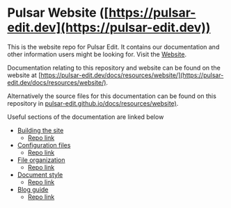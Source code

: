 # Pulsar Website ([https://pulsar-edit.dev](https://pulsar-edit.dev))

This is the website repo for Pulsar Edit. It contains our documentation and
other information users might be looking for. Visit the [Website](https://pulsar-edit.dev).

Documentation relating to this repository and website can be found on the
website at [https://pulsar-edit.dev/docs/resources/website/](https://pulsar-edit.dev/docs/resources/website/).

Alternatively the source files for this documentation can be found on this
repository in [pulsar-edit.github.io/docs/resources/website)](https://github.com/pulsar-edit/pulsar-edit.github.io/tree/main/docs/resources/website).

Useful sections of the documentation are linked below

- [Building the site](https://pulsar-edit.dev/docs/resources/website/#building-the-website)
  - [Repo link](https://github.com/pulsar-edit/pulsar-edit.github.io/tree/main/docs/resources/website/sections/building.md)
- [Configuration files](https://pulsar-edit.dev/docs/resources/website/#configuration-files)
  - [Repo link](https://github.com/pulsar-edit/pulsar-edit.github.io/tree/main/docs/resources/website/sections/configuration-files.md)
- [File organization](https://pulsar-edit.dev/docs/resources/website/#file-organization)
  - [Repo link](https://github.com/pulsar-edit/pulsar-edit.github.io/tree/main/docs/resources/website/sections/file-organization.md)
- [Document style](https://pulsar-edit.dev/docs/resources/website/#documentation-style-reusable-components)
  - [Repo link](https://github.com/pulsar-edit/pulsar-edit.github.io/tree/main/docs/resources/website/sections/document-style.md)
- [Blog guide](https://pulsar-edit.dev/docs/resources/website/#blog-guide)
  - [Repo link](https://github.com/pulsar-edit/pulsar-edit.github.io/tree/main/docs/resources/website/sections/blog-guide.md)

